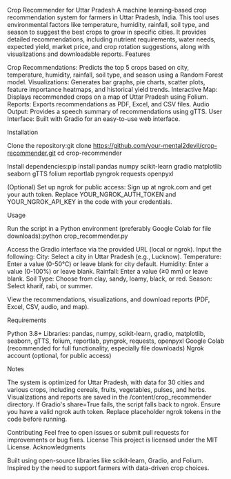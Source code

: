 Crop Recommender for Uttar Pradesh
A machine learning-based crop recommendation system for farmers in Uttar Pradesh, India. This tool uses environmental factors like temperature, humidity, rainfall, soil type, and season to suggest the best crops to grow in specific cities. It provides detailed recommendations, including nutrient requirements, water needs, expected yield, market price, and crop rotation suggestions, along with visualizations and downloadable reports.
Features

Crop Recommendations: Predicts the top 5 crops based on city, temperature, humidity, rainfall, soil type, and season using a Random Forest model.
Visualizations: Generates bar graphs, pie charts, scatter plots, feature importance heatmaps, and historical yield trends.
Interactive Map: Displays recommended crops on a map of Uttar Pradesh using Folium.
Reports: Exports recommendations as PDF, Excel, and CSV files.
Audio Output: Provides a speech summary of recommendations using gTTS.
User Interface: Built with Gradio for an easy-to-use web interface.

Installation

Clone the repository:git clone https://github.com/your-mental2devil/crop-recommender.git
cd crop-recommender


Install dependencies:pip install pandas numpy scikit-learn gradio matplotlib seaborn gTTS folium reportlab pyngrok requests openpyxl


(Optional) Set up ngrok for public access:
Sign up at ngrok.com and get your auth token.
Replace YOUR_NGROK_AUTH_TOKEN and YOUR_NGROK_API_KEY in the code with your credentials.



Usage

Run the script in a Python environment (preferably Google Colab for file downloads):python crop_recommender.py


Access the Gradio interface via the provided URL (local or ngrok).
Input the following:
City: Select a city in Uttar Pradesh (e.g., Lucknow).
Temperature: Enter a value (0-50°C) or leave blank for city default.
Humidity: Enter a value (0-100%) or leave blank.
Rainfall: Enter a value (≥0 mm) or leave blank.
Soil Type: Choose from clay, sandy, loamy, black, or red.
Season: Select kharif, rabi, or summer.


View the recommendations, visualizations, and download reports (PDF, Excel, CSV, audio, and map).

Requirements

Python 3.8+
Libraries: pandas, numpy, scikit-learn, gradio, matplotlib, seaborn, gTTS, folium, reportlab, pyngrok, requests, openpyxl
Google Colab (recommended for full functionality, especially file downloads)
Ngrok account (optional, for public access)

Notes

The system is optimized for Uttar Pradesh, with data for 30 cities and various crops, including cereals, fruits, vegetables, pulses, and herbs.
Visualizations and reports are saved in the /content/crop_recommender directory.
If Gradio's share=True fails, the script falls back to ngrok. Ensure you have a valid ngrok auth token.
Replace placeholder ngrok tokens in the code before running.

Contributing
Feel free to open issues or submit pull requests for improvements or bug fixes.
License
This project is licensed under the MIT License.
Acknowledgments

Built using open-source libraries like scikit-learn, Gradio, and Folium.
Inspired by the need to support farmers with data-driven crop choices.

